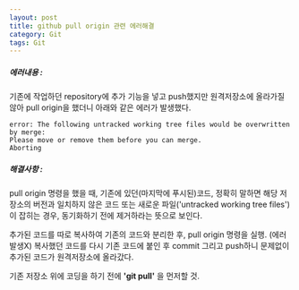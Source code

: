 ```yaml
---
layout: post
title: github pull origin 관련 에러해결
category: Git
tags: Git
---
```


##### 에러내용 :

기존에 작업하던 repository에 추가 기능을 넣고 push했지만 원격저장소에 올라가질 않아
pull origin을 했더니 아래와 같은 에러가 발생했다.

```
error: The following untracked working tree files would be overwritten by merge:
Please move or remove them before you can merge.
Aborting
```

##### 해결사항 :

pull origin 명령을 했을 때, 기존에 있던(마지막에 푸시된)코드, 정확히 말하면 해당 저장소의 버전과 일치하지 않은 코드 또는 새로운 파일('untracked working tree files')이 잡히는 경우, 동기화하기 전에 제거하라는 뜻으로 보인다.

추가된 코드를 따로 복사하여 기존의 코드와 분리한 후, pull origin 명령을 실행. (에러발생X)
복사했던 코드를 다시 기존 코드에 붙인 후 commit 그리고 push하니 문제없이 추가된 코드가 원격저장소에 올라갔다.

기존 저장소 위에 코딩을 하기 전에 **'git pull'** 을 먼저할 것.

